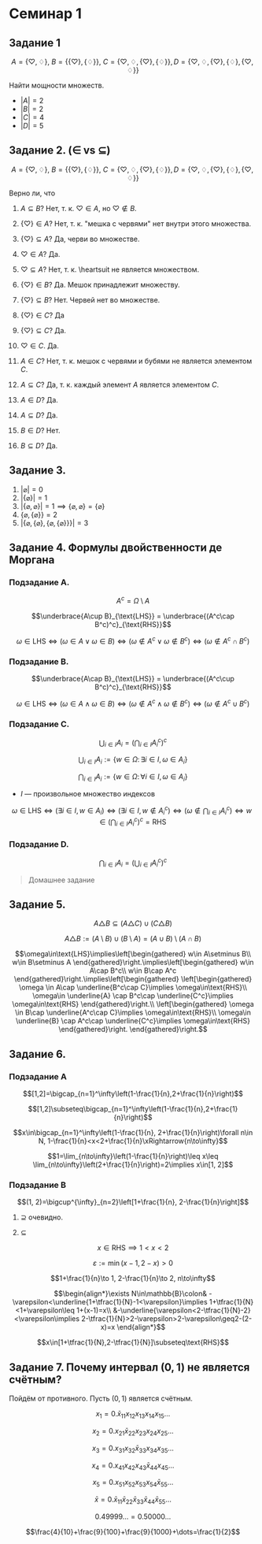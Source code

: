 # Семинар 1

## Задание 1

$$A=\{\heartsuit, \diamondsuit\},\ B=\{\{\heartsuit\},\{\diamondsuit\}\},\ C=\{\heartsuit,\diamondsuit,\{\heartsuit\},\{\diamondsuit\}\}, D=\{\heartsuit,\diamondsuit,\{\heartsuit\},\{\diamondsuit\},\{\heartsuit,\diamondsuit\}\}$$

Найти мощности множеств.

* $|A|=2$
* $|B|=2$
* $|C|=4$
* $|D|=5$

## Задание 2. ($\in$ vs $\subseteq$)

$$A=\{\heartsuit, \diamondsuit\},\ B=\{\{\heartsuit\},\{\diamondsuit\}\},\ C=\{\heartsuit,\diamondsuit,\{\heartsuit\},\{\diamondsuit\}\}, D=\{\heartsuit,\diamondsuit,\{\heartsuit\},\{\diamondsuit\},\{\heartsuit,\diamondsuit\}\}$$

Верно ли, что 

1. $A\subseteq B$?
Нет, т. к. $\heartsuit\in A$, но $\heartsuit\not\in B$.

2. $\{\heartsuit\}\in A$? Нет, т. к. "мешка с червями" нет внутри этого множества.

3. $\{\heartsuit\}\subseteq A$? Да, черви во множестве.

4. $\heartsuit\in A$? Да.

5. $\heartsuit\subseteq A$? Нет, т. к. \heartsuit не является множеством. 

6. $\{\heartsuit\}\in B$? Да. Мешок принадлежит множеству.

7. $\{\heartsuit\}\subseteq B$? Нет. Червей нет во множестве.

8. $\{\heartsuit\}\in C$? Да

9. $\{\heartsuit\}\subseteq C$? Да.

10. $\heartsuit \in C$. Да.

11. $A\in C$? Нет, т. к. мешок с червями и бубями не является элементом $C$.

12. $A\subseteq C$? Да, т. к. каждый элемент $А$ является элементом $C$.

13. $A\in D$? Да.

14. $A\subseteq D$? Да.

15. $B\in D$? Нет.

16. $B\subseteq D$? Да.

## Задание 3.

1. $|\varnothing|=0$
2. $|\{\varnothing\}|=1$
3. $|\{\varnothing,\varnothing\}|=1 \implies \{\varnothing,\varnothing\}=\{\varnothing\}$
4. $\{\varnothing,\{\varnothing\}\}=2$
5. $|\{\varnothing, \{\varnothing\}, \{\varnothing, \{\varnothing\}\}\}| = 3$

## Задание 4. Формулы двойственности де Моргана

### Подзадание А.

$$A^c=\Omega\setminus A$$

$$\underbrace{A\cup B}_{\text{LHS}} = \underbrace{(A^c\cap B^c)^c}_{\text{RHS}}$$

$$\omega\in\text{LHS}\iff (\omega\in A\lor\omega\in B)\iff(\omega\not\in A^c \lor \omega\not\in B^c)\iff(\omega\not\in A^c\cap B^c)$$

### Подзадание B.

$$\underbrace{A\cap B}_{\text{LHS}} = \underbrace{(A^c\cup B^c)^c}_{\text{RHS}}$$

$$\omega\in\text{LHS}\iff(\omega\in A \land\omega\in B)\iff (\omega\not\in A^c \land \omega\not\in B^c)\iff(\omega\not\in A^c\cup B^c)$$

### Подзадание С.

$$\bigcup_{i\in I}A_i=\left(\bigcap_{i\in I}A_i^c\right)^c$$

$$\bigcup_{i\in I}A_i:=\{w\in\Omega\colon\exists i\in I,\omega\in A_i\}$$

$$\bigcap_{i\in I}A_i:=\{w\in\Omega\colon\forall i\in I,\omega\in A_i\}$$

* $I$ — произвольное множество индексов

$$\omega\in\text{LHS}\iff(\exists i\in I, w\in A_i)\iff(\exists i \in I, w\not\in A_i^c)\iff\left(\omega\not\in\bigcap_{i\in I}A_i^c\right)\iff w\in\left(\bigcap_{i\in I}A_i^c\right)^c=\text{RHS}$$

### Подзадание D.

$$\bigcap_{i\in I}A_i=\left(\bigcup_{i\in I}A_i^c\right)^c$$

> Домашнее задание

## Задание 5.

$$A\triangle B\subseteq (A\triangle C)\cup(C\triangle B)$$

$$A\triangle B :=(A\setminus B)\cup(B\setminus A)=(A\cup B)\setminus (A\cap B)$$

$$\omega\in\text{LHS}\implies\left[\begin{gathered}
w\in A\setminus B\\
w\in B\setminus A
\end{gathered}\right.\implies\left[\begin{gathered}
w\in A\cap B^c\\
w\in B\cap A^c
\end{gathered}\right.\implies\left[\begin{gathered}
\left[\begin{gathered}
    \omega \in A\cap \underline{B^c\cap C}\implies \omega\in\text{RHS}\\
    \omega\in \underline{A} \cap B^c\cap \underline{C^c}\implies \omega\in\text{RHS}
\end{gathered}\right.\\
\left[\begin{gathered}
    \omega \in B\cap \underline{A^c\cap C}\implies \omega\in\text{RHS}\\
    \omega\in \underline{B} \cap A^c\cap \underline{C^c}\implies \omega\in\text{RHS}
\end{gathered}\right.
\end{gathered}\right.$$

## Задание 6.

### Подзадание А

$$[1,2]=\bigcap_{n=1}^\infty\left(1-\frac{1}{n},2+\frac{1}{n}\right)$$

$$[1,2]\subseteq\bigcap_{n=1}^\infty\left(1-\frac{1}{n},2+\frac{1}{n}\right)$$

$$x\in\bigcap_{n=1}^\infty\left(1-\frac{1}{n}, 2+\frac{1}{n}\right)\forall n\in N, 1-\frac{1}{n}<x<2+\frac{1}{n}\xRightarrow{n\to\infty}$$

$$1=\lim_{n\to\infty}\left(1-\frac{1}{n}\right)\leq x\leq \lim_{n\to\infty}\left(2+\frac{1}{n}\right)=2\implies x\in[1, 2]$$

### Подзадание В

$$(1, 2)=\bigcup^{\infty}_{n=2}\left[1+\frac{1}{n}, 2-\frac{1}{n}\right]$$

1. ${\supseteq}$ очевидно.

2. $\subseteq$

$$x\in\text{RHS}\implies 1<x<2$$

$$\varepsilon:=\min(x-1, 2-x)>0$$

$$1+\frac{1}{n}\to 1, 2-\frac{1}{n}\to 2, n\to\infty$$

$$\begin{align*}\exists N\in\mathbb{B}\colon& -\varepsilon<\underline{1+\tfrac{1}{N}-1<\varepsilon}\implies 1+\tfrac{1}{N}<1+\varepsilon\leq 1+(x-1)=x\\
&-\underline{\varepsilon<2-\tfrac{1}{N}-2}<\varepsilon\implies 2-\tfrac{1}{N}>2-\varepsilon>2-\varepsilon\geq2-(2-x)=x
\end{align*}$$

$$x\in[1+\tfrac{1}{N},2-\tfrac{1}{N}]\subseteq\text{RHS}$$

## Задание 7. Почему интервал $(0, 1)$ не является счётным?

Пойдём от противного. Пусть $(0, 1)$ является счётным.

$$x_1=0.\bar x_{11}x_{12}x_{13}x_{14}x_{15}\dots$$

$$x_2=0.x_{21}\bar x_{22}x_{23}x_{24}x_{25}\dots$$

$$x_3=0.x_{31}x_{32}\bar x_{33}x_{34}x_{35}\dots$$

$$x_4=0.x_{41}x_{42}x_{43}\bar x_{44}x_{45}\dots$$

$$x_5=0.x_{51}x_{52}x_{53}x_{54}\bar x_{55}\dots$$

$$\bar x=0.\bar x_{11}\bar x_{22}\bar x_{33}\bar x_{44}\bar x_{55}\dots$$

$$0.49999\ldots=0.50000\dots$$

$$\frac{4}{10}+\frac{9}{100}+\frac{9}{1000}+\dots=\frac{1}{2}$$